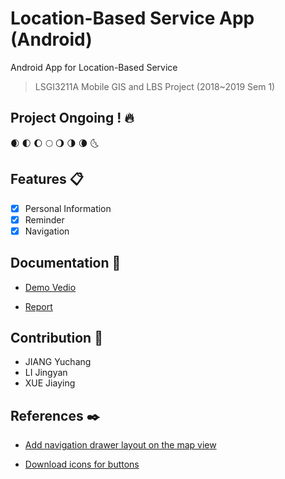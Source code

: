 # Location-Based Service App (Android)
Android App for Location-Based Service
> LSGI3211A Mobile GIS and LBS Project (2018~2019 Sem 1)  

## Project Ongoing ! :fire:

:waxing_crescent_moon:
:first_quarter_moon:
:waxing_gibbous_moon:
:full_moon:
:waning_gibbous_moon:
:last_quarter_moon:
:waning_crescent_moon:
:last_quarter_moon_with_face:

## Features :clipboard:
- [x] Personal Information
- [x] Reminder
- [x] Navigation

## Documentation :file_folder:
+ [Demo Vedio]( EMPTY)

+ [Report]( EMPTY )

## Contribution :eyes:
- JIANG Yuchang
- LI Jingyan
- XUE Jiaying

## References :black_nib:
+ [Add navigation drawer layout on the map view](https://stackoverflow.com/questions/45604680/android-add-navigation-drawer-to-default-maps-activity)

+ [Download icons for buttons](https://material.io/tools/icons/?icon=search&style=baseline)


